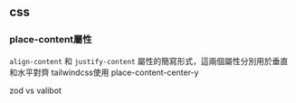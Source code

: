 ## css
### place-content屬性
`align-content` 和 `justify-content` 屬性的簡寫形式，這兩個屬性分別用於垂直和水平對齊
tailwindcss使用 place-content-center-y


zod vs valibot


